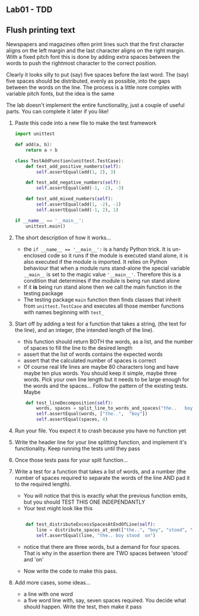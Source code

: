 ## Lab01 - TDD

## Flush printing text

Newspapers and magazines often print lines such that the first character aligns on the left margin and the last character aligns on the right margin.  With a fixed pitch font this is done by adding extra spaces between the words to push the rightmost character to the correct position.

Clearly it looks silly to put (say) five spaces before the last word.  The (say) five spaces should be distributed, evenly as possible, into the gaps between the words on the line.  The process is a little nore complex with variable pitch fonts, but the idea is the same

The lab doesn't implement the entire functionality, just a couple of useful parts. You can complete it later if you like!

1. Paste this code into a new file to make the test framework

    ```Python
    import unittest

    def add(a, b):
        return a + b

    class TestAddFunction(unittest.TestCase):
        def test_add_positive_numbers(self):
            self.assertEqual(add(1, 2), 3)

        def test_add_negative_numbers(self):
            self.assertEqual(add(-1, -2), -3)

        def test_add_mixed_numbers(self):
            self.assertEqual(add(1, -2), -1)
            self.assertEqual(add(-1, 2), 1)

    if __name__ == '__main__':
        unittest.main()
    ```

1. The short description of how it works...
    - the `if __name__ == '__main__':` is a handy Python trick.  It is un-enclosed code so it runs if the module is executed stand alone, it is also executed if the module is imported.  It relies on Python behaviour that when a module runs stand-alone the special variable `__main__` is set to the magic value `'__main__'`.  Therefore this is a condition that determines if the module is being run stand alone
    - If it **is** being run stand alone then we call the main function in the testing package
    - The testing package `main` function then finds classes that inherit from `unittest.TestCase` and executes all those member functions with names beginning with `test_`

1. Start off by adding a test for a function that takes a string, (the text for the line), and an integer, (the intended length of the line).  
    - this function should return BOTH the words, as a list, and the number of spaces to fill the line to the desired length
    - assert that the list of words contains the expected words
    - assert that the calculated number of spaces is correct
    - Of course real life lines are maybe 80 characters long and have maybe ten plus words.  You should keep it simple, maybe three words.  Pick your own line length but it needs to be large enough for the words and the spaces...  Follow the pattern of the existing tests. Maybe
    ```Python
        def test_lineDecomposition(self):
            words, spaces = split_line_to_words_and_spaces("the..   boy", 12)
            self.assertEqual(words, ["the..",  "boy"])
            self.assertEqual(spaces, 4)
    ```

1. Run your file.  You expect it to crash because you have no function yet

1. Write the header line for your line splitting function, and implement it's functionality.  Keep running the tests until they pass

1. Once those tests pass for your split function...

1. Write a test for a function that takes a list of words, and a number (the number of spaces required to separate the words of the line AND pad it to the required length).  
    - You will notice that this is exactly what the previous function emits, but you should TEST THIS ONE INDEPENDANTLY
    - Your test might look like this
    ```Python
   
        def test_distributeExcessSpacesAtEndOfLine(self):
            line = distribute_spaces_at_end(["the..", "boy", "stood", "on"], 4)
            self.assertEqual(line, "the.. boy stood  on")
    ```
    - notice that there are three words, but a demand for four spaces.  That is why in the assertion there are TWO spaces between 'stood' and 'on' 

    - Now write the code to make this pass.

1. Add more cases, some ideas...
    - a line with one word
    - a five word line with, say, seven spaces required.  You decide what should happen.  Write the test, then make it pass
